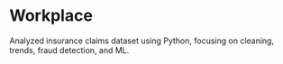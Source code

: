 # Workplace
Analyzed insurance claims dataset using Python, focusing on cleaning, trends, fraud detection, and ML.
